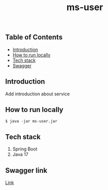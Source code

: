 <h1 align="center"> ms-user </h1> <br>

## Table of Contents

- [Introduction](#Introduction)
- [How to run locally](#How-to-run-locally)
- [Tech stack](#Tech-stack)
- [Swagger](#Swagger-link)

## Introduction

Add introduction about service

## How to run locally

```shell script
$ java -jar ms-user.jar
```

## Tech stack
1. Spring Boot
2. Java 17

## Swagger link
[Link](http://localhost:8080/swagger-ui.html#/)
